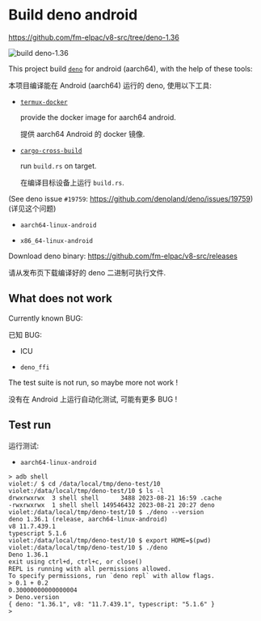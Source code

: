 # Build deno android

<https://github.com/fm-elpac/v8-src/tree/deno-1.36>

![build deno-1.36](https://github.com/fm-elpac/v8-src/actions/workflows/deno-1.36.yml/badge.svg)

This project build [`deno`](https://github.com/denoland/deno) for android
(aarch64), with the help of these tools:

本项目编译能在 Android (aarch64) 运行的 deno, 使用以下工具:

- [`termux-docker`](https://github.com/termux/termux-docker)

  provide the docker image for aarch64 android.

  提供 aarch64 Android 的 docker 镜像.

- [`cargo-cross-build`](https://github.com/fm-elpac/cargo-cross-build)

  run `build.rs` on target.

  在编译目标设备上运行 `build.rs`.

(See deno issue `#19759`: <https://github.com/denoland/deno/issues/19759>)
(详见这个问题)

- `aarch64-linux-android`

- `x86_64-linux-android`

Download deno binary: <https://github.com/fm-elpac/v8-src/releases>

请从发布页下载编译好的 deno 二进制可执行文件.

## What does not work

Currently known BUG:

已知 BUG:

- ICU

- `deno_ffi`

The test suite is not run, so maybe more not work !

没有在 Android 上运行自动化测试, 可能有更多 BUG !

## Test run

运行测试:

- `aarch64-linux-android`

```
> adb shell
violet:/ $ cd /data/local/tmp/deno-test/10
violet:/data/local/tmp/deno-test/10 $ ls -l
drwxrwxrwx  3 shell shell      3488 2023-08-21 16:59 .cache
-rwxrwxrwx  1 shell shell 149546432 2023-08-21 20:27 deno
violet:/data/local/tmp/deno-test/10 $ ./deno --version
deno 1.36.1 (release, aarch64-linux-android)
v8 11.7.439.1
typescript 5.1.6
violet:/data/local/tmp/deno-test/10 $ export HOME=$(pwd)
violet:/data/local/tmp/deno-test/10 $ ./deno
Deno 1.36.1
exit using ctrl+d, ctrl+c, or close()
REPL is running with all permissions allowed.
To specify permissions, run `deno repl` with allow flags.
> 0.1 + 0.2
0.30000000000000004
> Deno.version
{ deno: "1.36.1", v8: "11.7.439.1", typescript: "5.1.6" }
>
```
